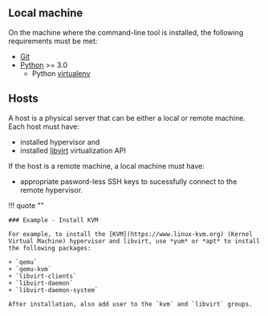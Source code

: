 ## Local machine

On the machine where the command-line tool is installed, the following requirements must be met:

+ [Git](https://git-scm.com/)
+ [Python](https://www.python.org/) >= 3.0
  - Python [virtualenv](https://virtualenv.pypa.io/en/latest/index.html)

## Hosts

A host is a physical server that can be either a local or remote machine.
Each host must have:

+ installed hypervisor and
+ installed [libvirt](https://libvirt.org/) virtualization API

If the host is a remote machine, a local machine must have:

+ appropriate pasword-less SSH keys to sucessfully connect to the remote hypervisor.

!!! quote ""

    ### Example - Install KVM

    For example, to install the [KVM](https://www.linux-kvm.org) (Kernel Virtual Machine) hypervisor and libvirt, use *yum* or *apt* to install the following packages:

    + `qemu`
    + `qemu-kvm`
    + `libvirt-clients`
    + `libvirt-daemon`
    + `libvirt-daemon-system`

    After installation, also add user to the `kvm` and `libvirt` groups.
